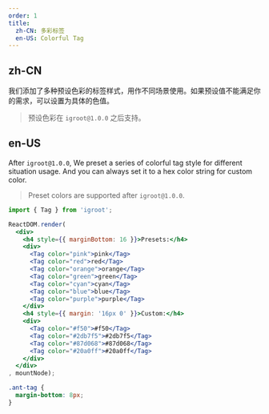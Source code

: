 ```yaml
---
order: 1
title:
  zh-CN: 多彩标签
  en-US: Colorful Tag
---
```


## zh-CN

我们添加了多种预设色彩的标签样式，用作不同场景使用。如果预设值不能满足你的需求，可以设置为具体的色值。

> 预设色彩在 `igroot@1.0.0` 之后支持。

## en-US

After `igroot@1.0.0`, We preset a series of colorful tag style for different situation usage.
And you can always set it to a hex color string for custom color.

> Preset colors are supported after `igroot@1.0.0`.

````jsx
import { Tag } from 'igroot';

ReactDOM.render(
  <div>
    <h4 style={{ marginBottom: 16 }}>Presets:</h4>
    <div>
      <Tag color="pink">pink</Tag>
      <Tag color="red">red</Tag>
      <Tag color="orange">orange</Tag>
      <Tag color="green">green</Tag>
      <Tag color="cyan">cyan</Tag>
      <Tag color="blue">blue</Tag>
      <Tag color="purple">purple</Tag>
    </div>
    <h4 style={{ margin: '16px 0' }}>Custom:</h4>
    <div>
      <Tag color="#f50">#f50</Tag>
      <Tag color="#2db7f5">#2db7f5</Tag>
      <Tag color="#87d068">#87d068</Tag>
      <Tag color="#20a0ff">#20a0ff</Tag>
    </div>
  </div>
, mountNode);
````

````css
.ant-tag {
  margin-bottom: 8px;
}
````
